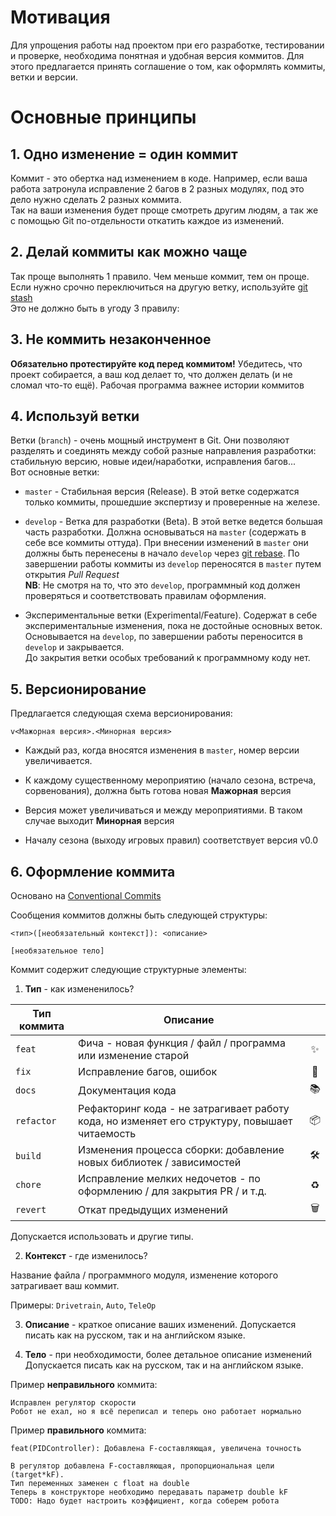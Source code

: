 # Мотивация 

Для упрощения работы над проектом при его разработке, тестировании и проверке, 
необходима понятная и удобная версия коммитов. Для этого предлагается
принять соглашение о том, как оформлять коммиты, ветки и версии.

# Основные принципы

## 1. Одно изменение = один коммит

Коммит - это обертка над изменением в коде. Например, если ваша работа затронула исправление 2 багов
в 2 разных модулях, под это дело нужно сделать 2 разных коммита. <br>
Так на ваши изменения будет проще смотреть другим людям, а так же с помощью
Git по-отдельности откатить каждое из изменений.

## 2. Делай коммиты как можно чаще

Так проще выполнять 1 правило. Чем меньше коммит, тем он проще. 
Если нужно срочно переключиться на другую ветку, используйте [git stash](https://www.atlassian.com/ru/git/tutorials/saving-changes/git-stash)<br>
Это не должно быть в угоду 3 правилу:

## 3. Не коммить незаконченное

**Обязательно протестируйте код перед коммитом!** Убедитесь, что проект
собирается, а ваш код делает то, что должен делать (и не сломал что-то ещё).
Рабочая программа важнее истории коммитов

## 4. Используй ветки

Ветки (`branch`) - очень мощный инструмент в Git. 
Они позволяют разделять и соединять между собой разные направления разработки: <br>
стабильную версию, новые идеи/наработки, исправления багов... <br>
Вот основные ветки:

* `master` - Стабильная версия (Release). В этой ветке содержатся
только коммиты, прошедшие экспертизу и проверенные на железе.

* `develop` - Ветка для разработки (Beta). В этой ветке ведется большая часть разработки.
Должна основываться на `master` (содержать в себе все коммиты оттуда). При внесении изменений в `master`
они должны быть перенесены в начало `develop` через [git rebase](https://www.atlassian.com/git/tutorials/rewriting-history/git-rebase).
По завершении работы коммиты из `develop` переносятся в `master` путем открытия *Pull Request* <br>
**NB**: Не смотря на то, что это `develop`, программный код должен проверяться и соответствовать правилам оформления.

* Экспериментальные ветки (Experimental/Feature). Содержат в себе экспериментальные изменения, пока не достойные основных веток. 
Основывается на `develop`, по завершении работы переносится в `develop` и закрывается. <br>
До закрытия ветки особых требований к программному коду нет.

## 5. Версионирование

Предлагается следующая схема версионирования: <br>

```
v<Мажорная версия>.<Минорная версия>
```

* Каждый раз, когда вносятся изменения в `master`, номер версии увеличивается.

* К каждому существенному мероприятию (начало сезона, встреча, сорвенования), 
должна быть готова новая  **Мажорная** версия

* Версия может увеличиваться и между мероприятиями. В таком случае выходит **Минорная** версия

* Началу сезона (выходу игровых правил) соответствует версия v0.0

## 6. Оформление коммита

Основано на [Conventional Commits](https://www.conventionalcommits.org/ru/v1.0.0/) <br>

Сообщения коммитов должны быть следующей структуры:

```
<тип>([необязательный контекст]): <описание>

[необязательное тело]
```

Коммит содержит следующие структурные элементы:

1. **Тип** - как измененилось?

| Тип коммита  | Описание                                                                                      |    |
|------------- |-----------------------------------------------------------------------------------------------|:--:|
| `feat`       | Фича - новая функция / файл / программа или изменение старой                                  | ✨  |
| `fix`        | Исправление багов, ошибок                                                                     | 🐛 |
| `docs`       | Документация кода                                                                             | 📚 |
| `refactor`   | Рефакторинг кода - не затрагивает работу кода, но изменяет его структуру, повышает читаемость | 📦 |
| `build`      | Изменения процесса сборки: добавление новых библиотек / зависимостей                          | 🛠 |
| `chore`      | Исправление мелких недочетов - по оформлению / для закрытия PR / и т.д.                       | ♻️ |
| `revert`     | Откат предыдущих изменений                                                                    | 🗑 |

Допускается использовать и другие типы.

2. **Контекст** - где изменилось?

Название файла / программного модуля, изменение которого затрагивает ваш коммит.

Примеры: `Drivetrain`, `Auto`, `TeleOp`

3. **Описание** - краткое описание ваших изменений. Допускается писать 
как на русском, так и на английском языке.

4. **Тело** - при необходимости, более детальное описание изменений Допускается писать
как на русском, так и на английском языке.

Пример **неправильного** коммита:

```
Исправлен регулятор скорости
Робот не ехал, но я всё переписал и теперь оно работает нормально
```

Пример **правильного** коммита:

```
feat(PIDController): Добавлена F-составляющая, увеличена точность

В регулятор добавлена F-составляющая, пропорциональная цели (target*kF).
Тип переменных заменен с float на double
Теперь в конструкторе необходимо передавать параметр double kF
TODO: Надо будет настроить коэффициент, когда соберем робота
```












